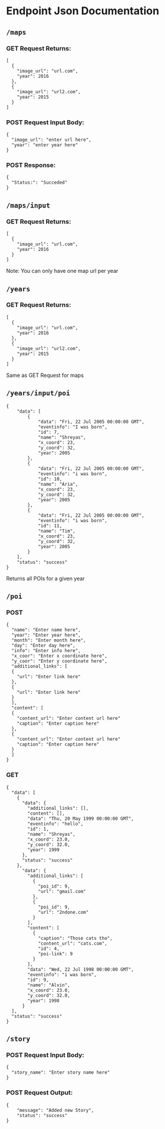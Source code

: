# Endpoint Json Documentation

## ```/maps```

### GET Request Returns:
```
[
  {
    "image_url": "url.com", 
    "year": 2016
  },
  {
    "image_url": "url2.com",
    "year": 2015
  } 
]
```

### POST Request Input Body:
```
{
  "image_url": "enter url here",
  "year": "enter year here"
}
```
### POST Response:
```
{
  "Status:": "Succeded"
}
```
## ```/maps/input```

### GET Request Returns:
```
[
  {
    "image_url": "url.com", 
    "year": 2016
  }
]
```
Note: You can only have one map url per year

## ```/years```

### GET Request Returns: 
```
[
  {
    "image_url": "url.com", 
    "year": 2016
  },
  {
    "image_url": "url2.com",
    "year": 2015
  } 
]
```
Same as GET Request for maps

## ```/years/input/poi```
```
{
    "data": [
        {
            "data": "Fri, 22 Jul 2005 00:00:00 GMT",
            "eventinfo": "I was born",
            "id": 7,
            "name": "Shreyas",
            "x_coord": 23,
            "y_coord": 32,
            "year": 2005
        },
        {
            "data": "Fri, 22 Jul 2005 00:00:00 GMT",
            "eventinfo": "i was born",
            "id": 10,
            "name": "Aria",
            "x_coord": 23,
            "y_coord": 32,
            "year": 2005
        },
        {
            "data": "Fri, 22 Jul 2005 00:00:00 GMT",
            "eventinfo": "i was born",
            "id": 11,
            "name": "Tim",
            "x_coord": 23,
            "y_coord": 32,
            "year": 2005
        }
    ],
    "status": "success"
}
```
Returns all POIs for a given year


## ```/poi```

### POST
```
{
  "name": "Enter name here",
  "year": "Enter year here",
  "month": "Enter month here",
  "day": "Enter day here",
  "info": "Enter info here",
  "x_coor": "Enter x coordinate here",
  "y_coor": "Enter y coordinate here",
  "additional_links": [
  {
    "url": "Enter link here"
  },
  {
    "url": "Enter link here"
  }
  ],
  "content": [
  {
    "content_url": "Enter content url here"
    "caption": "Enter caption here"
  },
  {
    "content_url": "Enter content url here"
    "caption": "Enter caption here"
  }
  ]
}
```
### GET 
```
{
  "data": [
    {
      "data": {
        "additional_links": [], 
        "content": [], 
        "data": "Thu, 20 May 1999 00:00:00 GMT", 
        "eventinfo": "hello", 
        "id": 1, 
        "name": "Shreyas", 
        "x_coord": 23.0, 
        "y_coord": 32.0, 
        "year": 1999
      }, 
      "status": "success"
    }, 
      "data": {
        "additional_links": [
          {
            "poi_id": 9, 
            "url": "gmail.com"
          }, 
          {
            "poi_id": 9, 
            "url": "2ndone.com"
          }
        ], 
        "content": [
          {
            "caption": "Those cats tho", 
            "content_url": "cats.com", 
            "id": 4, 
            "poi-link": 9
          }
        ], 
        "data": "Wed, 22 Jul 1998 00:00:00 GMT", 
        "eventinfo": "i was born", 
        "id": 9, 
        "name": "Alvin", 
        "x_coord": 23.0, 
        "y_coord": 32.0, 
        "year": 1998
      }
  ],
  "status": "success"
}
```
## ```/story```

### POST Request Input Body:
```
{
  "story_name": "Enter story name here"
}
```
### POST Request Output:
```
{
    "message": "Added new Story",
    "status": "success"
}
```
